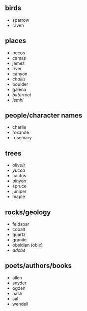 birds
----------
 * sparrow
 * raven

places
-----------
 * pecos
 * camas
 * jemez
 * river
 * canyon
 * *challis*
 * boulder
 * galena
 * *bitterroot*
 * *lemhi*

people/character names
------------
 * charlie
 * roxanne
 * rosemary

trees
----------
 * olive/r
 * *yucca*
 * cactus
 * pinyon
 * spruce
 * juniper
 * maple
 
rocks/geology
-------------
 * feldspar
 * cobalt
 * quartz
 * granite
 * obsidian (obie)
 * *adobe*

poets/authors/books
-------------------
 * allen
 * snyder
 * ogden
 * nash
 * sal
 * wendell
